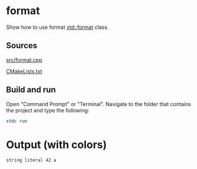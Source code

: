 # format

Show how to use format [xtd::format](https://gammasoft71.github.io/xtd/reference_guides/latest/_format_page.html) class.

## Sources

[src/format.cpp](src/format.cpp)

[CMakeLists.txt](CMakeLists.txt)

## Build and run

Open "Command Prompt" or "Terminal". Navigate to the folder that contains the project and type the following:

```cmake
xtdc run
```

# Output (with colors)

```
string literal 42 a
```


